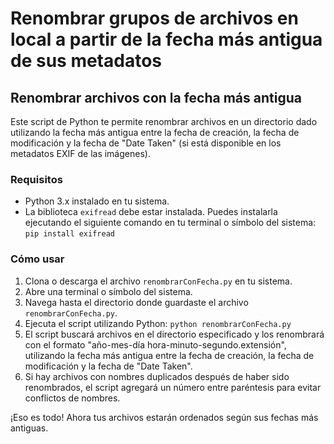 # Renombrar grupos de archivos en local a partir de la fecha más antigua de sus metadatos 
## Renombrar archivos con la fecha más antigua

Este script de Python te permite renombrar archivos en un directorio dado utilizando la fecha más antigua entre la fecha de creación, la fecha de modificación y la fecha de "Date Taken" (si está disponible en los metadatos EXIF de las imágenes).

### Requisitos

- Python 3.x instalado en tu sistema.
- La biblioteca `exifread` debe estar instalada. Puedes instalarla ejecutando el siguiente comando en tu terminal o símbolo del sistema:
    `pip install exifread`
    
### Cómo usar

1. Clona o descarga el archivo `renombrarConFecha.py` en tu sistema.
2. Abre una terminal o símbolo del sistema.
3. Navega hasta el directorio donde guardaste el archivo `renombrarConFecha.py`.
4. Ejecuta el script utilizando Python:
    `python renombrarConFecha.py`
5. El script buscará archivos en el directorio especificado y los renombrará con el formato "año-mes-día hora-minuto-segundo.extensión", utilizando la fecha más antigua entre la fecha de creación, la fecha de modificación y la fecha de "Date Taken".
6. Si hay archivos con nombres duplicados después de haber sido renombrados, el script agregará un número entre paréntesis para evitar conflictos de nombres.

¡Eso es todo! Ahora tus archivos estarán ordenados según sus fechas más antiguas.